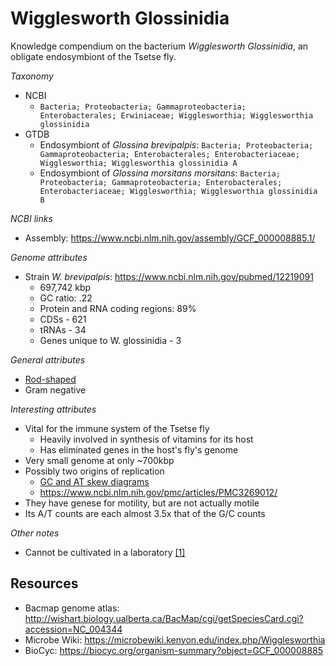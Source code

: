 # Wigglesworth Glossinidia

Knowledge compendium on the bacterium _Wigglesworth Glossinidia_, an obligate endosymbiont of the Tsetse fly.

_Taxonomy_
* NCBI
    * `Bacteria; Proteobacteria; Gammaproteobacteria; Enterobacterales; Erwiniaceae; Wigglesworthia; Wigglesworthia glossinidia`
* GTDB
    * Endosymbiont of _Glossina brevipalpis_: `Bacteria; Proteobacteria; Gammaproteobacteria; Enterobacterales; Enterobacteriaceae; Wigglesworthia; Wigglesworthia glossinidia A`
    * Endosymbiont of _Glossina morsitans morsitans_: `Bacteria; Proteobacteria; Gammaproteobacteria; Enterobacterales; Enterobacteriaceae; Wigglesworthia; Wigglesworthia glossinidia B`

_NCBI links_
* Assembly: https://www.ncbi.nlm.nih.gov/assembly/GCF_000008885.1/

_Genome attributes_
* Strain _W. brevipalpis_: https://www.ncbi.nlm.nih.gov/pubmed/12219091
    * 697,742 kbp
    * GC ratio: .22
    * Protein and RNA coding regions: 89%
    * CDSs - 621
    * tRNAs - 34
    * Genes unique to W. glossinidia - 3

_General attributes_
* [Rod-shaped](https://microbewiki.kenyon.edu/index.php/File:Wiggles3.gif)
* Gram negative

_Interesting attributes_

* Vital for the immune system of the Tsetse fly
    * Heavily involved in synthesis of vitamins for its host
    * Has eliminated genes in the host's fly's genome
* Very small genome at only ~700kbp
* Possibly two origins of replication
  * [GC and AT skew diagrams](./gc-skew/skew.ipynb)
  * https://www.ncbi.nlm.nih.gov/pmc/articles/PMC3269012/
* They have genese for motility, but are not actually motile
* Its A/T counts are each almost 3.5x that of the G/C counts

_Other notes_
* Cannot be cultivated in a laboratory [[1]](https://microbewiki.kenyon.edu/index.php/Wigglesworthia)

## Resources

* Bacmap genome atlas: http://wishart.biology.ualberta.ca/BacMap/cgi/getSpeciesCard.cgi?accession=NC_004344
* Microbe Wiki: https://microbewiki.kenyon.edu/index.php/Wigglesworthia
* BioCyc: https://biocyc.org/organism-summary?object=GCF_000008885



